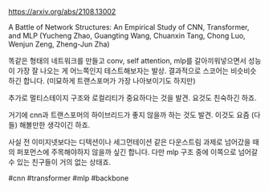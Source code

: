 https://arxiv.org/abs/2108.13002

A Battle of Network Structures: An Empirical Study of CNN, Transformer, and MLP (Yucheng Zhao, Guangting Wang, Chuanxin Tang, Chong Luo, Wenjun Zeng, Zheng-Jun Zha)

똑같은 형태의 네트워크를 만들고 conv, self attention, mlp를 갈아끼워넣으면서 성능이 가장 잘 나오는 게 어느쪽인지 테스트해보자는 발상. 결과적으로 스코어는 비슷비슷하긴 합니다. (미묘하게 트랜스포머가 가장 나아보이기도 하지만)

추가로 멀티스테이지 구조와 로컬리티가 중요하다는 것을 발견. 요것도 친숙하긴 하죠.

거기에 cnn과 트랜스포머의 하이브리드가 좋지 않을까 하는 것도 발견. 이것도 요즘 (다들) 해볼만한 생각이긴 하죠.

사실 전 이미지넷보다는 디텍션이나 세그먼테이션 같은 다운스트림 과제로 넘어갔을 때의 퍼포먼스에 주목해야하지 않을까 싶긴 합니다. 다만 mlp 구조 중에 이쪽으로 넘어갈 수 있는 친구들이 거의 없는 상태죠.

#cnn #transformer #mlp #backbone